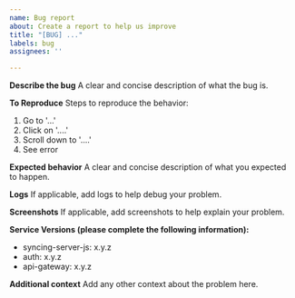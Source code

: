 ```yaml
---
name: Bug report
about: Create a report to help us improve
title: "[BUG] ..."
labels: bug
assignees: ''

---
```


**Describe the bug**
A clear and concise description of what the bug is.

**To Reproduce**
Steps to reproduce the behavior:
1. Go to '...'
2. Click on '....'
3. Scroll down to '....'
4. See error

**Expected behavior**
A clear and concise description of what you expected to happen.

**Logs**
If applicable, add logs to help debug your problem.

**Screenshots**
If applicable, add screenshots to help explain your problem.

**Service Versions (please complete the following information):**
 - syncing-server-js: x.y.z
 - auth: x.y.z
 - api-gateway: x.y.z

**Additional context**
Add any other context about the problem here.
